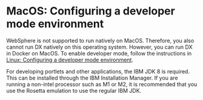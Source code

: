 # MacOS: Configuring a developer mode environment

WebSphere is not supported to run natively on MacOS. Therefore, you also cannot run DX natively on this operating system. However, you can run DX in Docker on MacOS. To enable developer mode, follow the instructions in [Linux: Configuring a developer mode environment](cfg_dev_mode-Linux.md).

For developing portlets and other applications, the IBM JDK 8 is required. This can be installed through the IBM Installation Manager. If you are running a non-intel processor such as M1 or M2, it is recommended that you use the Rosetta emulation to use the regular IBM JDK.
